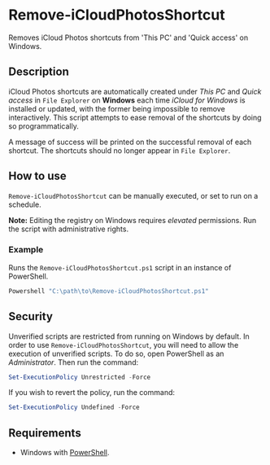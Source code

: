 # Remove-iCloudPhotosShortcut

Removes iCloud Photos shortcuts from 'This PC' and 'Quick access' on Windows.

## Description

iCloud Photos shortcuts are automatically created under *This PC* and *Quick access* in `File Explorer` on **Windows** each time *iCloud for Windows* is installed or updated, with the former being impossible to remove interactively. This script attempts to ease removal of the shortcuts by doing so programmatically.

A message of success will be printed on the successful removal of each shortcut. The shortcuts should no longer appear in `File Explorer`.

## How to use

`Remove-iCloudPhotosShortcut` can be manually executed, or set to run on a schedule.

**Note:** Editing the registry on Windows requires *elevated* permissions. Run the script with administrative rights.

### Example

Runs the `Remove-iCloudPhotosShortcut.ps1` script in an instance of PowerShell.

```powershell
Powershell "C:\path\to\Remove-iCloudPhotosShortcut.ps1"
```

## Security

Unverified scripts are restricted from running on Windows by default. In order to use `Remove-iCloudPhotosShortcut`, you will need to allow the execution of unverified scripts. To do so, open PowerShell as an *Administrator*. Then run the command:

```powershell
Set-ExecutionPolicy Unrestricted -Force
```

If you wish to revert the policy, run the command:

```powershell
Set-ExecutionPolicy Undefined -Force
```

## Requirements

* Windows with [PowerShell](https://docs.microsoft.com/en-us/powershell/scripting/setup/installing-windows-powershell?view=powershell-5.1).
